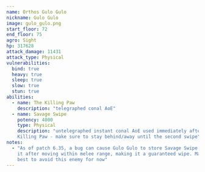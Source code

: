 ```yaml
---
name: Orthos Gulo Gulo
nickname: Gulo Gulo
image: gulo_gulo.png
start_floor: 72
end_floor: 75
agro: Sight
hp: 317628
attack_damage: 11431
attack_type: Physical
vulnerabilities:
  bind: true
  heavy: true
  sleep: true
  slow: true
  stun: true
abilities:
  - name: The Killing Paw
    description: "telegraphed conal AoE"
  - name: Savage Swipe
    potency: 4000
    type: Physical
    description: "untelegraphed instant conal AoE used immediately after The
    Killing Paw - make sure to stay behind/away until the second swipe"
notes:
  - "As of patch 6.35, a bug can cause Gulo Gulo to store Savage Swipe and use
    it after moving within melee range, making it a guaranteed wipe. May be
    best to avoid this enemy for now"
---
```

